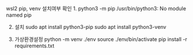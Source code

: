 wsl2 
 pip, venv 설치여부 확인
 1.
python3 -m pip
/usr/bin/python3: No module named pip

2. 설치
sudo apt install python3-pip
sudo apt install python3-venv

3. 가상환경설정
python -m venv ./env
source ./env/bin/activate
pip install -r requirements.txt